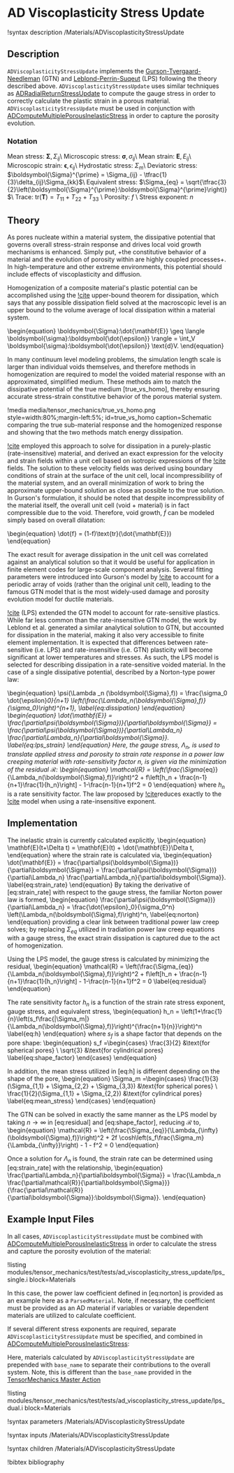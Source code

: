 # AD Viscoplasticity Stress Update

!syntax description /Materials/ADViscoplasticityStressUpdate

## Description

`ADViscoplasticityStressUpdate` implements the [Gurson-Tvergaard-Needleman](Gurson:1977gg) (GTN) and
[Leblond-Perrin-Suqeut](Leblond:1994kl) (LPS) following the theory described above.
`ADViscoplasticityStressUpdate` uses similar techniques as
[ADRadialReturnStressUpdate](ADRadialReturnStressUpdate.md) to compute the gauge stress in order to
correctly calculate the plastic strain in a porous material. `ADViscoplasticityStressUpdate` must be
used in conjunction with
[ADComputeMultiplePorousInelasticStress](ADComputeMultiplePorousInelasticStress.md) in order to capture
the porosity evolution.

### Notation

Mean stress: $\boldsymbol{\Sigma}, \Sigma_{ij}$\\
Microscopic stress: $\boldsymbol{\sigma}, \sigma_{ij}$\\
Mean strain: $\mathbf{E}, E_{ij}$\\
Microscopic strain: $\boldsymbol{\epsilon}, \epsilon_{ij}$\\
Hydrostatic stress: $\Sigma_m$\\
Deviatoric stress: $\boldsymbol{\Sigma}^{\prime} = \Sigma_{ij} - \tfrac{1}{3}\delta_{ij}\Sigma_{kk}$\\
Equivalent stress: $\Sigma_{eq} = \sqrt{\tfrac{3}{2}\left(\boldsymbol{\Sigma}^{\prime}:\boldsymbol{\Sigma}^{\prime}\right)}$\\
Trace: $\text{tr}(\mathbf{T})=T_{11} + T_{22} + T_{33}$ \\
Porosity: $f$ \\
Stress exponent: $n$


## Theory

As pores nucleate within a material system, the dissipative potential that governs overall
stress-strain response and drives local void growth mechanisms is enhanced. Simply put, +the
constitutive behavior of a material and the evolution of porosity within are highly coupled
processes+.  In high-temperature and other extreme environments, this potential should include
effects of viscoplasticity and diffusion.

Homogenization of a composite material's plastic potential can be accomplished using the
[!cite](Bishop:1951fb) upper-bound theorem for dissipation, which says that any possible dissipation
field solved at the macroscopic level is an upper bound to the volume average of local dissipation
within a material system.

\begin{equation}
  \boldsymbol{\Sigma}:\dot{\mathbf{E}} \geq \langle \boldsymbol{\sigma}:\boldsymbol{\dot{\epsilon}} \rangle = \int_V \boldsymbol{\sigma}:\boldsymbol{\dot{\epsilon}} \text{d}V.
\end{equation}

In many continuum level modeling problems, the simulation length scale is larger than individual
voids themselves, and therefore methods in homogenization are required to model the voided material
response with an approximated, simplified medium. These methods aim to match the dissipative
potential of the true medium [true_vs_homo], thereby ensuring accurate stress-strain constitutive
behavior of the porous material system.

!media media/tensor_mechanics/true_vs_homo.png
      style=width:80%;margin-left:5%;
      id=true_vs_homo
      caption=Schematic comparing the true sub-material response and the homogenized response and showing that the two methods match energy dissipation.

[!cite](Gurson:1977gg) employed this approach to solve for dissipation in a purely-plastic
(rate-insensitive) material, and derived an exact expression for the velocity and strain fields
within a unit cell based on isotropic expressions of the [!cite](Rice:1969ky) fields. The solution
to these velocity fields was derived using boundary conditions of strain at the surface of the unit
cell, local incompressibility of the material system, and an overall minimization of work to bring
the approximate upper-bound solution as close as possible to the true solution. In Gurson's
formulation, it should be noted that despite incompressibility of the material itself, the overall
unit cell (void + material) is in fact compressible due to the void. Therefore, void growth,
$\dot{f}$ can be modeled simply based on overall dilatation:

\begin{equation}
  \dot{f} = (1-f)\text{tr}(\dot{\mathbf{E}})  
\end{equation}

The exact result for average dissipation in the unit cell was correlated against an analytical
solution so that it would be useful for application in finite element codes for large-scale
component analysis. Several fitting parameters were introduced into Gurson's model by
[!cite](Tvergaard:1984ip) to account for a periodic array of voids (rather than the original unit
cell), leading to the famous GTN model that is the most widely-used damage and porosity evolution
model for ductile materials.

[!cite](Leblond:1994kl) (LPS) extended the GTN model to account for rate-sensitive plastics. While
far less common than the rate-insensitive GTN model, the work by Leblond et al. generated a similar
analytical solution to GTN, but accounted for dissipation in the material, making it also very accessible to
finite element implementation. It is expected that differences between rate-sensitive (i.e. LPS) and
rate-insensitive (i.e. GTN) plasticity will become significant at lower temperatures and stresses. As such, the
LPS model is selected for describing dissipation in a rate-sensitive voided material. In the case of
a single dissipative potential, described by a Norton-type power law:

\begin{equation}
  \psi(\Lambda _n (\boldsymbol{\Sigma},f)) = \frac{\sigma_0 \dot{\epsilon}_0}{n+1} \left(\frac{\Lambda_n(\boldsymbol{\Sigma},f)}{\sigma_0}\right)^{n+1},
  \label{eq:dissipation}
\end{equation}
\begin{equation}
  \dot{\mathbf{E}} = \frac{\partial\psi(\boldsymbol{\Sigma})}{\partial\boldsymbol{\Sigma}} = \frac{\partial\psi(\boldsymbol{\Sigma})}{\partial\Lambda_n} \frac{\partial\Lambda_n}{\partial\boldsymbol{\Sigma}}.
  \label{eq:lps_strain}
\end{equation}
Here, the gauge stress, $\Lambda_n$,  is used to translate applied stress and porosity to strain rate response in a power law creeping material with rate-sensitivity factor $n$, is given via the minimization of the residual $\mathcal{R}$:
\begin{equation}
  \mathcal{R} = \left(\frac{\Sigma_{eq}}{\Lambda_n(\boldsymbol{\Sigma},f)}\right)^2 + f\left[h_n + \frac{n-1}{n+1}\frac{1}{h_n}\right] - 1-\frac{n-1}{n+1}f^2 = 0
\end{equation}
where $h_n$ is a rate sensitivity factor. The law proposed by [!cite](Leblond:1994kl)reduces exactly to the [!cite](Gurson:1977gg) model when
using a rate-insensitive exponent.

## Implementation

The inelastic strain is currently calculated explicitly,
\begin{equation}
\mathbf{E}(t+\Delta t) = \mathbf{E}(t) + \dot{\mathbf{E}}\Delta t,
\end{equation}
where the strain rate is calculated via,
\begin{equation}
  \dot{\mathbf{E}} = \frac{\partial\psi(\boldsymbol{\Sigma})}{\partial\boldsymbol{\Sigma}} = \frac{\partial\psi(\boldsymbol{\Sigma})}{\partial\Lambda_n} \frac{\partial\Lambda_n}{\partial\boldsymbol{\Sigma}}.
  \label{eq:strain_rate}
\end{equation}
By taking the derivative of [eq:strain_rate] with respect to the gauge stress, the familiar Norton power law is formed,
\begin{equation}
  \frac{\partial\psi(\boldsymbol{\Sigma})}{\partial\Lambda_n} = \frac{\dot{\epsilon}_0}{\sigma_0^n} \left(\Lambda_n(\boldsymbol{\Sigma},f)\right)^n,
  \label{eq:norton}
\end{equation}
providing a clear link between traditional power law creep solves; by replacing $\Sigma_{eq}$
utilized in tradiation power law creep equations with a gauge stress, the exact strain dissipation
is captured due to the act of homogenization.

Using the LPS model, the gauge stress is calculated by minimizing the residual,
\begin{equation}
  \mathcal{R} = \left(\frac{\Sigma_{eq}}{\Lambda_n(\boldsymbol{\Sigma},f)}\right)^2 + f\left[h_n + \frac{n-1}{n+1}\frac{1}{h_n}\right] - 1-\frac{n-1}{n+1}f^2 = 0
  \label{eq:residual}
\end{equation}

The rate sensitivity factor $h_n$ is a function of the strain rate stress exponent, gauge stress, and equivalent stress,
\begin{equation}
  h_n = \left(1+\frac{1}{n}\left(s_f\frac{|\Sigma_m|}{\Lambda_n(\boldsymbol{\Sigma},f)}\right)^{\frac{n+1}{n}}\right)^n
\label{eq:h}
\end{equation}
where $s_f$ is a shape factor that depends on the pore shape:
\begin{equation}
s_f =\begin{cases}
  \frac{3}{2} &\text{for spherical pores} \\
  \sqrt{3} &\text{for cylindrical pores}
  \label{eq:shape_factor}
\end{cases}
\end{equation}

In addition, the mean stress utilized in [eq:h] is different depending on the shape of the pore,
\begin{equation}
\Sigma_m =\begin{cases}
  \frac{1}{3}(\Sigma_{1,1} + \Sigma_{2,2} + \Sigma_{3,3})  &\text{for spherical pores} \\
  \frac{1}{2}(\Sigma_{1,1} + \Sigma_{2,2}) &\text{for cylindrical pores}
  \label{eq:mean_stress}
\end{cases}
\end{equation}

The GTN can be solved in exactly the same manner as the LPS model by taking $n\rightarrow \infty$ in [eq:residual] and [eq:shape_factor], reducing $\mathcal{R}$ to,
\begin{equation}
  \mathcal{R} = \left(\frac{\Sigma_{eq}}{\Lambda_{\infty}(\boldsymbol{\Sigma},f)}\right)^2 + 2f \cosh\left(s_f\frac{\Sigma_m}{\Lambda_{\infty}}\right) - 1 - f^2 = 0
\end{equation}

Once a solution for $\Lambda_n$ is found, the strain rate can be determined using [eq:strain_rate] with the relationship,
\begin{equation}
 \frac{\partial\Lambda_n}{\partial\boldsymbol{\Sigma}} = \frac{\Lambda_n \frac{\partial\mathcal{R}}{\partial\boldsymbol{\Sigma}}}{\frac{\partial\mathcal{R}}{\partial\boldsymbol{\Sigma}}:\boldsymbol{\Sigma}}.
\end{equation}

## Example Input Files

In all cases, `ADViscoplasticityStressUpdate` must be combined with
[ADComputeMultiplePorousInelasticStress](ADComputeMultiplePorousInelasticStress.md) in order to
calculate the stress and capture the porosity evolution of the material:

!listing modules/tensor_mechanics/test/tests/ad_viscoplasticity_stress_update/lps_single.i block=Materials

In this case, the power law coefficient defined in [eq:norton] is provided as an example here as a
`ParsedMaterial`. Note, if necessary, the coefficient must be provided as an AD material if
variables or variable dependent materials are utilized to calculate coefficient.

If several different stress exponents are required, separate `ADViscoplasticityStressUpdate` must be
specified, and combined in
[ADComputeMultiplePorousInelasticStress](ADComputeMultiplePorousInelasticStress.md):

Here,  materials calculated by `ADViscoplasticityStressUpdate` are prepended with `base_name` to
separate their contributions to the overall system. Note, this is different than the `base_name`
provided in the [TensorMechanics Master Action](/Modules/TensorMechanics/Master/index.md)

!listing modules/tensor_mechanics/test/tests/ad_viscoplasticity_stress_update/lps_dual.i block=Materials

!syntax parameters /Materials/ADViscoplasticityStressUpdate

!syntax inputs /Materials/ADViscoplasticityStressUpdate

!syntax children /Materials/ADViscoplasticityStressUpdate

!bibtex bibliography
